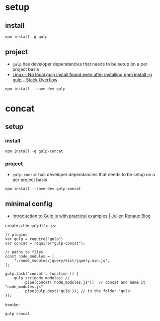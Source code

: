 


setup
=====


install
-------

```
npm install -g gulp
```


project
-------

* `gulp` has developer dependancies that needs to be setup on a per project basis
* [Linux - No local gulp install found even after installing npm install -g gulp - Stack Overflow](http://stackoverflow.com/questions/23284805/no-local-gulp-install-found-even-after-installing-npm-install-g-gulp)
```
npm install --save-dev gulp
```



concat
======

setup
-----

### install ###

```
npm install -g gulp-concat
```

### project ###

* `gulp-concat` has developer dependancies that needs to be setup on a per project basis

```
npm install --save-dev gulp-concat
```


minimal config
--------------


* [Introduction to Gulp.js with practical examples | Julien Renaux Blog](https://julienrenaux.fr/2014/05/25/introduction-to-gulp-js-with-practical-examples/)

create a file `gulpfile.js`:
```
// plugins
var gulp = require("gulp")
var concat = require("gulp-concat");

// paths to files
const node_modules = [
    "./node_modules/jquery/dist/jquery.min.js",
];

gulp.task('concat', function () {
    gulp.src(node_modules) //
        .pipe(concat('node_modules.js'))  // concat and name it "node_modules.js"
        .pipe(gulp.dest('gulp')); // in the folder 'gulp'
});
```


invoke:
```
gulp concat
```



